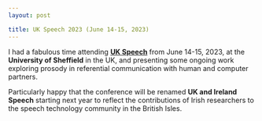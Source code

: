 ```yaml
---
layout: post

title: UK Speech 2023 (June 14-15, 2023)
---
```


I had a fabulous time attending <a href="https://ukspeech2023.sheffield.ac.uk/" target="_blank" rel="noopener"><strong>UK Speech</strong></a> from June 14-15, 2023, at the <strong>University of Sheffield</strong> in the UK, and presenting some ongoing work exploring 
prosody in referential communication with human and computer partners.

Particularly happy that the conference will be renamed <strong>UK and Ireland Speech</strong> starting next year to reflect the contributions of Irish 
researchers to the speech technology community in the British Isles.
